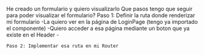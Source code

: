 He creado un formulario y quiero visualizarlo
Que pasos tengo que seguir para poder visualizar el formulario?
    Paso 1: Definir la ruta donde renderizar mi formulario
        -La quiero ver en la página de LoginPage (tengo ya importado el componente)
        -Quiero acceder a esa página mediante un boton que ya existe en el Header
        -

    Paso 2: Implementar esa ruta en mi Router